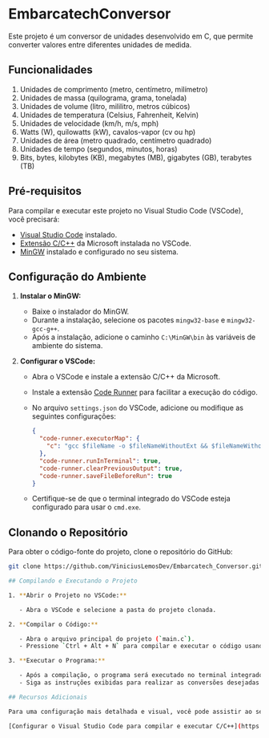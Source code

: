 # EmbarcatechConversor

Este projeto é um conversor de unidades desenvolvido em C, que permite converter valores entre diferentes unidades de medida.

## Funcionalidades

1. Unidades de comprimento (metro, centímetro, milímetro)
2. Unidades de massa (quilograma, grama, tonelada)
3. Unidades de volume (litro, mililitro, metros cúbicos)
4. Unidades de temperatura (Celsius, Fahrenheit, Kelvin)
5. Unidades de velocidade (km/h, m/s, mph)
6. Watts (W), quilowatts (kW), cavalos-vapor (cv ou hp)
7. Unidades de área (metro quadrado, centímetro quadrado)
8. Unidades de tempo (segundos, minutos, horas)
9. Bits, bytes, kilobytes (KB), megabytes (MB), gigabytes (GB), terabytes (TB)

## Pré-requisitos

Para compilar e executar este projeto no Visual Studio Code (VSCode), você precisará:

- [Visual Studio Code](https://code.visualstudio.com/) instalado.
- [Extensão C/C++](https://marketplace.visualstudio.com/items?itemName=ms-vscode.cpptools) da Microsoft instalada no VSCode.
- [MinGW](http://www.mingw.org/) instalado e configurado no seu sistema.

## Configuração do Ambiente

1. **Instalar o MinGW:**

   - Baixe o instalador do MinGW.
   - Durante a instalação, selecione os pacotes `mingw32-base` e `mingw32-gcc-g++`.
   - Após a instalação, adicione o caminho `C:\MinGW\bin` às variáveis de ambiente do sistema.

2. **Configurar o VSCode:**

   - Abra o VSCode e instale a extensão C/C++ da Microsoft.
   - Instale a extensão [Code Runner](https://marketplace.visualstudio.com/items?itemName=formulahendry.code-runner) para facilitar a execução do código.
   - No arquivo `settings.json` do VSCode, adicione ou modifique as seguintes configurações:

     ```json
     {
       "code-runner.executorMap": {
         "c": "gcc $fileName -o $fileNameWithoutExt && $fileNameWithoutExt"
       },
       "code-runner.runInTerminal": true,
       "code-runner.clearPreviousOutput": true,
       "code-runner.saveFileBeforeRun": true
     }
     ```

   - Certifique-se de que o terminal integrado do VSCode esteja configurado para usar o `cmd.exe`.

## Clonando o Repositório

Para obter o código-fonte do projeto, clone o repositório do GitHub:

```bash
git clone https://github.com/ViniciusLemosDev/Embarcatech_Conversor.git

## Compilando e Executando o Projeto

1. **Abrir o Projeto no VSCode:**

   - Abra o VSCode e selecione a pasta do projeto clonada.

2. **Compilar o Código:**

   - Abra o arquivo principal do projeto (`main.c`).
   - Pressione `Ctrl + Alt + N` para compilar e executar o código usando o Code Runner.

3. **Executar o Programa:**

   - Após a compilação, o programa será executado no terminal integrado do VSCode.
   - Siga as instruções exibidas para realizar as conversões desejadas.

## Recursos Adicionais

Para uma configuração mais detalhada e visual, você pode assistir ao seguinte vídeo:

[Configurar o Visual Studio Code para compilar e executar C/C++](https://www.youtube.com/watch?v=aXVzbzwZuYc)

